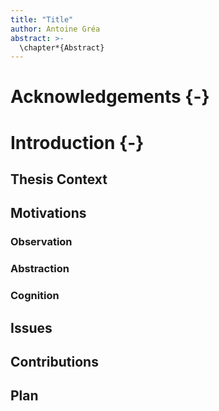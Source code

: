 ```yaml
---
title: "Title"
author: Antoine Gréa
abstract: >-
  \chapter*{Abstract}
---
```


# Acknowledgements {-}

# Introduction {-}

## Thesis Context

## Motivations
 
### Observation

### Abstraction

### Cognition

## Issues

## Contributions

## Plan

